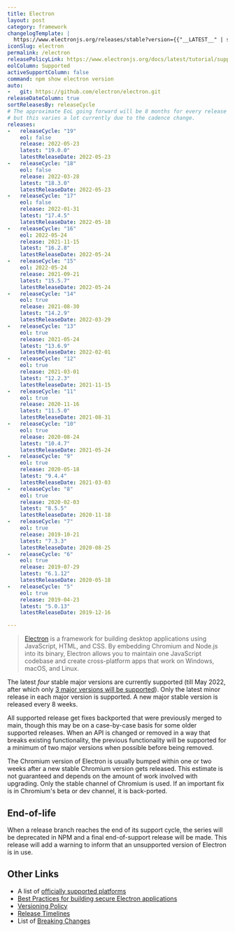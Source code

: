 ```yaml
---
title: Electron
layout: post
category: framework
changelogTemplate: |
  https://www.electronjs.org/releases/stable?version={{"__LATEST__" | split:'.' | first}}#__LATEST__
iconSlug: electron
permalink: /electron
releasePolicyLink: https://www.electronjs.org/docs/latest/tutorial/support
eolColumn: Supported
activeSupportColumn: false
command: npm show electron version
auto:
-   git: https://github.com/electron/electron.git
releaseDateColumn: true
sortReleasesBy: releaseCycle
# The approximate EoL going forward will be 8 months for every release
# but this varies a lot currently due to the cadence change.
releases:
-   releaseCycle: "19"
    eol: false
    release: 2022-05-23
    latest: "19.0.0"
    latestReleaseDate: 2022-05-23
-   releaseCycle: "18"
    eol: false
    release: 2022-03-28
    latest: "18.3.0"
    latestReleaseDate: 2022-05-23
-   releaseCycle: "17"
    eol: false
    release: 2022-01-31
    latest: "17.4.5"
    latestReleaseDate: 2022-05-18
-   releaseCycle: "16"
    eol: 2022-05-24
    release: 2021-11-15
    latest: "16.2.8"
    latestReleaseDate: 2022-05-24
-   releaseCycle: "15"
    eol: 2022-05-24
    release: 2021-09-21
    latest: "15.5.7"
    latestReleaseDate: 2022-05-24
-   releaseCycle: "14"
    eol: true
    release: 2021-08-30
    latest: "14.2.9"
    latestReleaseDate: 2022-03-29
-   releaseCycle: "13"
    eol: true
    release: 2021-05-24
    latest: "13.6.9"
    latestReleaseDate: 2022-02-01
-   releaseCycle: "12"
    eol: true
    release: 2021-03-01
    latest: "12.2.3"
    latestReleaseDate: 2021-11-15
-   releaseCycle: "11"
    eol: true
    release: 2020-11-16
    latest: "11.5.0"
    latestReleaseDate: 2021-08-31
-   releaseCycle: "10"
    eol: true
    release: 2020-08-24
    latest: "10.4.7"
    latestReleaseDate: 2021-05-24
-   releaseCycle: "9"
    eol: true
    release: 2020-05-18
    latest: "9.4.4"
    latestReleaseDate: 2021-03-03
-   releaseCycle: "8"
    eol: true
    release: 2020-02-03
    latest: "8.5.5"
    latestReleaseDate: 2020-11-18
-   releaseCycle: "7"
    eol: true
    release: 2019-10-21
    latest: "7.3.3"
    latestReleaseDate: 2020-08-25
-   releaseCycle: "6"
    eol: true
    release: 2019-07-29
    latest: "6.1.12"
    latestReleaseDate: 2020-05-18
-   releaseCycle: "5"
    eol: true
    release: 2019-04-23
    latest: "5.0.13"
    latestReleaseDate: 2019-12-16

---
```


> [Electron](https://www.electronjs.org/) is a framework for building desktop applications using JavaScript, HTML, and CSS. By embedding Chromium and Node.js into its binary, Electron allows you to maintain one JavaScript codebase and create cross-platform apps that work on Windows, macOS, and Linux.

The latest _four_ stable major versions are currently supported (till May 2022, after which only [3 major versions will be supported](https://www.electronjs.org/blog/8-week-cadence)). Only the latest minor release in each major version is supported. A new major stable version is released every 8 weeks.

All supported release get fixes backported that were previously merged to main, though this may be on a case-by-case basis for some older supported releases. When an API is changed or removed in a way that breaks existing functionality, the previous functionality will be supported for a minimum of two major versions when possible before being removed.

The Chromium version of Electron is usually bumped within one or two weeks after a new stable Chromium version gets released. This estimate is not guaranteed and depends on the amount of work involved with upgrading. Only the stable channel of Chromium is used. If an important fix is in Chromium's beta or dev channel, it is back-ported.

## End-of-life

When a release branch reaches the end of its support cycle, the series will be deprecated in NPM and a final end-of-support release will be made. This release will add a warning to inform that an unsupported version of Electron is in use.

## Other Links

- A list of [officially supported platforms][platforms]
- [Best Practices for building secure Electron applications](https://www.electronjs.org/docs/latest/)
- [Versioning Policy](https://www.electronjs.org/docs/latest/tutorial/electron-versioning)
- [Release Timelines](https://www.electronjs.org/docs/latest/tutorial/electron-timelines)
- List of [Breaking Changes](https://www.electronjs.org/docs/latest/breaking-changes)

[platforms]: https://www.electronjs.org/docs/latest/tutorial/support#supported-platforms
